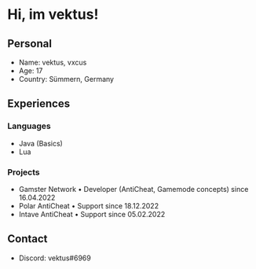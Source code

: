 # Hi, im vektus!

## Personal
- Name: vektus, vxcus
- Age: 17
- Country: Sümmern, Germany

## Experiences

### Languages 
- Java (Basics)
- Lua 

### Projects
- Gamster Network • Developer (AntiCheat, Gamemode concepts) since 16.04.2022
- Polar AntiCheat • Support since 18.12.2022
- Intave AntiCheat • Support since 05.02.2022

## Contact
- Discord: vektus#6969
